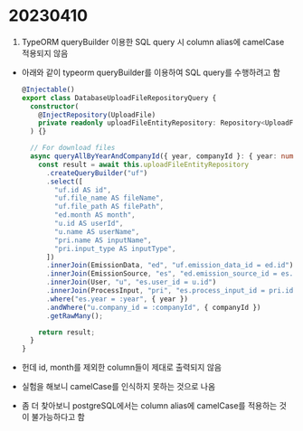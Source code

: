 # 20230410

1. TypeORM queryBuilder 이용한 SQL query 시 column alias에 camelCase 적용되지 않음

- 아래와 같이 typeorm queryBuilder를 이용하여 SQL query를 수행하려고 함

  ```ts
  @Injectable()
  export class DatabaseUploadFileRepositoryQuery {
    constructor(
      @InjectRepository(UploadFile)
      private readonly uploadFileEntityRepository: Repository<UploadFile>
    ) {}

    // For download files
    async queryAllByYearAndCompanyId({ year, companyId }: { year: number; companyId: string }): Promise<DownloadFileType[]> {
      const result = await this.uploadFileEntityRepository
        .createQueryBuilder("uf")
        .select([
          "uf.id AS id",
          "uf.file_name AS fileName",
          "uf.file_path AS filePath",
          "ed.month AS month",
          "u.id AS userId",
          "u.name AS userName",
          "pri.name AS inputName",
          "pri.input_type AS inputType",
        ])
        .innerJoin(EmissionData, "ed", "uf.emission_data_id = ed.id")
        .innerJoin(EmissionSource, "es", "ed.emission_source_id = es.id")
        .innerJoin(User, "u", "es.user_id = u.id")
        .innerJoin(ProcessInput, "pri", "es.process_input_id = pri.id")
        .where("es.year = :year", { year })
        .andWhere("u.company_id = :companyId", { companyId })
        .getRawMany();

      return result;
    }
  }
  ```

- 헌데 id, month를 제외한 column들이 제대로 출력되지 않음
- 실험을 해보니 camelCase를 인식하지 못하는 것으로 나옴
- 좀 더 찾아보니 postgreSQL에서는 column alias에 camelCase를 적용하는 것이 불가능하다고 함
